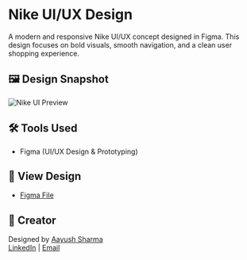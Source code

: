 # Nike UI/UX Design

A modern and responsive Nike UI/UX concept designed in Figma. This design focuses on bold visuals, smooth navigation, and a clean user shopping experience.

## 🖼️ Design Snapshot

![Nike UI Preview](assets/nike-ui-preview.png)

## 🛠️ Tools Used

- Figma (UI/UX Design & Prototyping)

## 🔗 View Design

- [Figma File]([https://www.figma.com/file/YOUR_FILE_ID/Nike-UI-UX-Desig](https://www.figma.com/design/PjGBWq7qzTUjqMMjw0ruSv/Untitled?node-id=27-114&t=s0MNITw6WhrrQZfg-1)n)

## 👤 Creator

Designed by [Aayush Sharma](https://github.com/yourusername)  
[LinkedIn](https://linkedin.com/in/yourprofile) | [Email](mailto:youremail@example.com)
